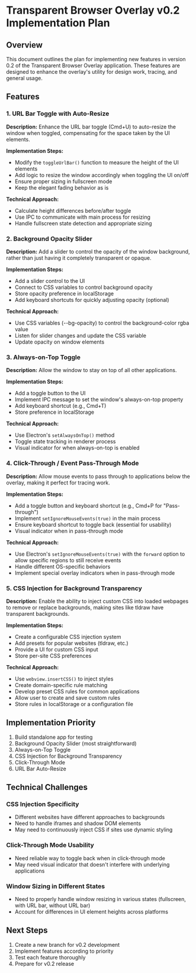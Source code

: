 # Transparent Browser Overlay v0.2 Implementation Plan

## Overview
This document outlines the plan for implementing new features in version 0.2 of the Transparent Browser Overlay application. These features are designed to enhance the overlay's utility for design work, tracing, and general usage.

## Features

### 1. URL Bar Toggle with Auto-Resize
**Description:** Enhance the URL bar toggle (Cmd+U) to auto-resize the window when toggled, compensating for the space taken by the UI elements.

**Implementation Steps:**
- Modify the `toggleUrlBar()` function to measure the height of the UI elements
- Add logic to resize the window accordingly when toggling the UI on/off
- Ensure proper sizing in fullscreen mode
- Keep the elegant fading behavior as is

**Technical Approach:**
- Calculate height differences before/after toggle
- Use IPC to communicate with main process for resizing
- Handle fullscreen state detection and appropriate sizing

### 2. Background Opacity Slider
**Description:** Add a slider to control the opacity of the window background, rather than just having it completely transparent or opaque.

**Implementation Steps:**
- Add a slider control to the UI
- Connect to CSS variables to control background opacity
- Store opacity preference in localStorage
- Add keyboard shortcuts for quickly adjusting opacity (optional)

**Technical Approach:**
- Use CSS variables (--bg-opacity) to control the background-color rgba value
- Listen for slider changes and update the CSS variable
- Update opacity on window elements

### 3. Always-on-Top Toggle
**Description:** Allow the window to stay on top of all other applications.

**Implementation Steps:**
- Add a toggle button to the UI
- Implement IPC message to set the window's always-on-top property
- Add keyboard shortcut (e.g., Cmd+T)
- Store preference in localStorage

**Technical Approach:**
- Use Electron's `setAlwaysOnTop()` method
- Toggle state tracking in renderer process
- Visual indicator for when always-on-top is enabled

### 4. Click-Through / Event Pass-Through Mode
**Description:** Allow mouse events to pass through to applications below the overlay, making it perfect for tracing work.

**Implementation Steps:**
- Add a toggle button and keyboard shortcut (e.g., Cmd+P for "Pass-through")
- Implement `setIgnoreMouseEvents(true)` in the main process
- Ensure keyboard shortcut to toggle back (essential for usability)
- Visual indicator when in pass-through mode

**Technical Approach:**
- Use Electron's `setIgnoreMouseEvents(true)` with the `forward` option to allow specific regions to still receive events
- Handle different OS-specific behaviors
- Implement special overlay indicators when in pass-through mode

### 5. CSS Injection for Background Transparency
**Description:** Enable the ability to inject custom CSS into loaded webpages to remove or replace backgrounds, making sites like tldraw have transparent backgrounds.

**Implementation Steps:**
- Create a configurable CSS injection system
- Add presets for popular websites (tldraw, etc.)
- Provide a UI for custom CSS input
- Store per-site CSS preferences

**Technical Approach:**
- Use `webview.insertCSS()` to inject styles
- Create domain-specific rule matching
- Develop preset CSS rules for common applications
- Allow user to create and save custom rules
- Store rules in localStorage or a configuration file

## Implementation Priority
1. Build standalone app for testing
2. Background Opacity Slider (most straightforward)
3. Always-on-Top Toggle
4. CSS Injection for Background Transparency
5. Click-Through Mode
6. URL Bar Auto-Resize

## Technical Challenges

### CSS Injection Specificity
- Different websites have different approaches to backgrounds
- Need to handle iframes and shadow DOM elements
- May need to continuously inject CSS if sites use dynamic styling

### Click-Through Mode Usability
- Need reliable way to toggle back when in click-through mode
- May need visual indicator that doesn't interfere with underlying applications

### Window Sizing in Different States
- Need to properly handle window resizing in various states (fullscreen, with URL bar, without URL bar)
- Account for differences in UI element heights across platforms

## Next Steps
1. Create a new branch for v0.2 development
2. Implement features according to priority
3. Test each feature thoroughly
4. Prepare for v0.2 release